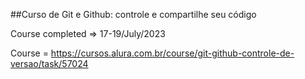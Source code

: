 ##Curso de Git e Github: controle e compartilhe seu código

Course completed => 17-19/July/2023

Course = https://cursos.alura.com.br/course/git-github-controle-de-versao/task/57024